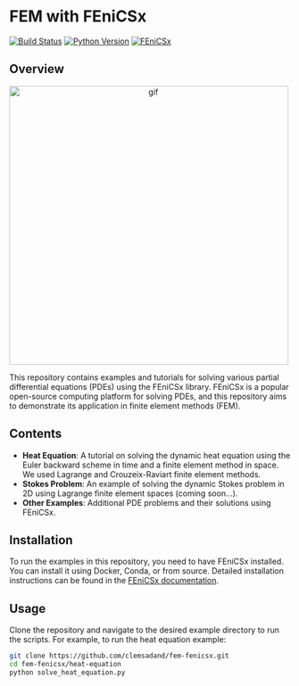 # FEM with FEniCSx

[![Build Status](https://github.com/clemsadand/fem-fenicsx/actions/workflows/build.yml/badge.svg)](https://github.com/clemsadand/fem-fenicsx/actions/workflows/build.yml)
[![Python Version](https://img.shields.io/badge/Python-3.8%2B-blue.svg)](https://www.python.org/downloads/)
[![FEniCSx](https://img.shields.io/badge/FEniCSx-0.4.1-blue.svg)](https://fenicsproject.org/)


## Overview

<img src="./u_sol.gif" alt="gif" width="500px" style="text-align: center;">

This repository contains examples and tutorials for solving various partial differential equations (PDEs) using the FEniCSx library. FEniCSx is a popular open-source computing platform for solving PDEs, and this repository aims to demonstrate its application in finite element methods (FEM).

## Contents

- **Heat Equation**: A tutorial on solving the dynamic heat equation using the Euler backward scheme in time and a finite element method in space. We used Lagrange and  Crouzeix-Raviart finite element methods.
- **Stokes Problem**: An example of solving the dynamic Stokes problem in 2D using Lagrange finite element spaces (coming soon...).
- **Other Examples**: Additional PDE problems and their solutions using FEniCSx.

## Installation

To run the examples in this repository, you need to have FEniCSx installed. You can install it using Docker, Conda, or from source. Detailed installation instructions can be found in the [FEniCSx documentation](https://fenicsproject.org/docs/dolfinx/latest/).

## Usage

Clone the repository and navigate to the desired example directory to run the scripts. For example, to run the heat equation example:

```sh
git clone https://github.com/clemsadand/fem-fenicsx.git
cd fem-fenicsx/heat-equation
python solve_heat_equation.py
